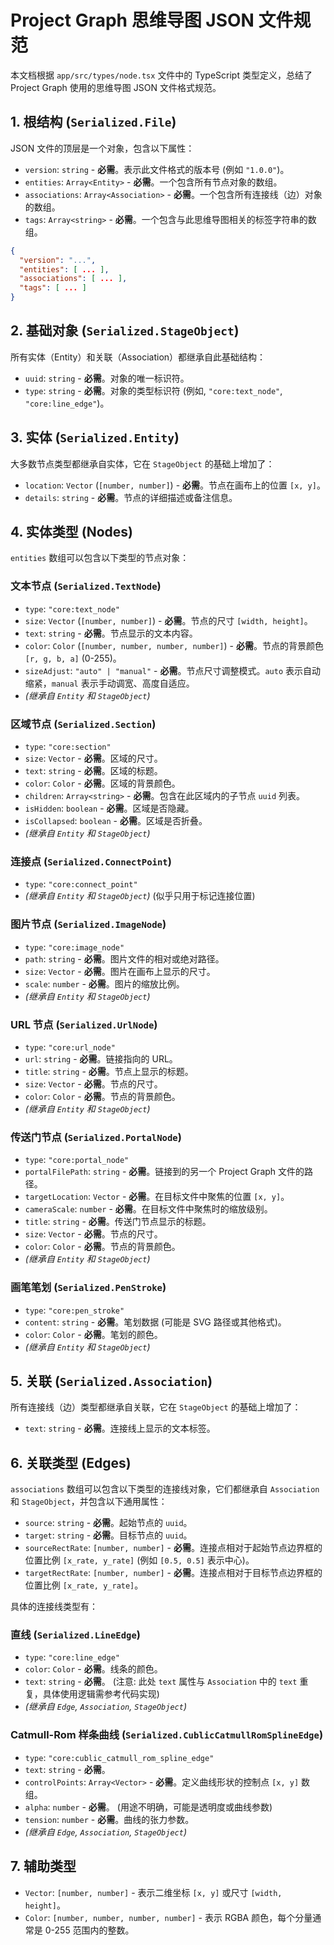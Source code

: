 # Project Graph 思维导图 JSON 文件规范

本文档根据 `app/src/types/node.tsx` 文件中的 TypeScript 类型定义，总结了 Project Graph 使用的思维导图 JSON 文件格式规范。

## 1. 根结构 (`Serialized.File`)

JSON 文件的顶层是一个对象，包含以下属性：

- `version`: `string` - **必需**。表示此文件格式的版本号 (例如 `"1.0.0"`)。
- `entities`: `Array<Entity>` - **必需**。一个包含所有节点对象的数组。
- `associations`: `Array<Association>` - **必需**。一个包含所有连接线（边）对象的数组。
- `tags`: `Array<string>` - **必需**。一个包含与此思维导图相关的标签字符串的数组。

```json
{
  "version": "...",
  "entities": [ ... ],
  "associations": [ ... ],
  "tags": [ ... ]
}
```

## 2. 基础对象 (`Serialized.StageObject`)

所有实体（Entity）和关联（Association）都继承自此基础结构：

- `uuid`: `string` - **必需**。对象的唯一标识符。
- `type`: `string` - **必需**。对象的类型标识符 (例如, `"core:text_node"`, `"core:line_edge"`)。

## 3. 实体 (`Serialized.Entity`)

大多数节点类型都继承自实体，它在 `StageObject` 的基础上增加了：

- `location`: `Vector` (`[number, number]`) - **必需**。节点在画布上的位置 `[x, y]`。
- `details`: `string` - **必需**。节点的详细描述或备注信息。

## 4. 实体类型 (Nodes)

`entities` 数组可以包含以下类型的节点对象：

### 文本节点 (`Serialized.TextNode`)

- `type`: `"core:text_node"`
- `size`: `Vector` (`[number, number]`) - **必需**。节点的尺寸 `[width, height]`。
- `text`: `string` - **必需**。节点显示的文本内容。
- `color`: `Color` (`[number, number, number, number]`) - **必需**。节点的背景颜色 `[r, g, b, a]` (0-255)。
- `sizeAdjust`: `"auto" | "manual"` - **必需**。节点尺寸调整模式。`auto` 表示自动缩紧，`manual` 表示手动调宽、高度自适应。
- _(继承自 `Entity` 和 `StageObject`)_

### 区域节点 (`Serialized.Section`)

- `type`: `"core:section"`
- `size`: `Vector` - **必需**。区域的尺寸。
- `text`: `string` - **必需**。区域的标题。
- `color`: `Color` - **必需**。区域的背景颜色。
- `children`: `Array<string>` - **必需**。包含在此区域内的子节点 `uuid` 列表。
- `isHidden`: `boolean` - **必需**。区域是否隐藏。
- `isCollapsed`: `boolean` - **必需**。区域是否折叠。
- _(继承自 `Entity` 和 `StageObject`)_

### 连接点 (`Serialized.ConnectPoint`)

- `type`: `"core:connect_point"`
- _(继承自 `Entity` 和 `StageObject`)_ (似乎只用于标记连接位置)

### 图片节点 (`Serialized.ImageNode`)

- `type`: `"core:image_node"`
- `path`: `string` - **必需**。图片文件的相对或绝对路径。
- `size`: `Vector` - **必需**。图片在画布上显示的尺寸。
- `scale`: `number` - **必需**。图片的缩放比例。
- _(继承自 `Entity` 和 `StageObject`)_

### URL 节点 (`Serialized.UrlNode`)

- `type`: `"core:url_node"`
- `url`: `string` - **必需**。链接指向的 URL。
- `title`: `string` - **必需**。节点上显示的标题。
- `size`: `Vector` - **必需**。节点的尺寸。
- `color`: `Color` - **必需**。节点的背景颜色。
- _(继承自 `Entity` 和 `StageObject`)_

### 传送门节点 (`Serialized.PortalNode`)

- `type`: `"core:portal_node"`
- `portalFilePath`: `string` - **必需**。链接到的另一个 Project Graph 文件的路径。
- `targetLocation`: `Vector` - **必需**。在目标文件中聚焦的位置 `[x, y]`。
- `cameraScale`: `number` - **必需**。在目标文件中聚焦时的缩放级别。
- `title`: `string` - **必需**。传送门节点显示的标题。
- `size`: `Vector` - **必需**。节点的尺寸。
- `color`: `Color` - **必需**。节点的背景颜色。
- _(继承自 `Entity` 和 `StageObject`)_

### 画笔笔划 (`Serialized.PenStroke`)

- `type`: `"core:pen_stroke"`
- `content`: `string` - **必需**。笔划数据 (可能是 SVG 路径或其他格式)。
- `color`: `Color` - **必需**。笔划的颜色。
- _(继承自 `Entity` 和 `StageObject`)_

## 5. 关联 (`Serialized.Association`)

所有连接线（边）类型都继承自关联，它在 `StageObject` 的基础上增加了：

- `text`: `string` - **必需**。连接线上显示的文本标签。

## 6. 关联类型 (Edges)

`associations` 数组可以包含以下类型的连接线对象，它们都继承自 `Association` 和 `StageObject`，并包含以下通用属性：

- `source`: `string` - **必需**。起始节点的 `uuid`。
- `target`: `string` - **必需**。目标节点的 `uuid`。
- `sourceRectRate`: `[number, number]` - **必需**。连接点相对于起始节点边界框的位置比例 `[x_rate, y_rate]` (例如 `[0.5, 0.5]` 表示中心)。
- `targetRectRate`: `[number, number]` - **必需**。连接点相对于目标节点边界框的位置比例 `[x_rate, y_rate]`。

具体的连接线类型有：

### 直线 (`Serialized.LineEdge`)

- `type`: `"core:line_edge"`
- `color`: `Color` - **必需**。线条的颜色。
- `text`: `string` - **必需**。 (注意: 此处 `text` 属性与 `Association` 中的 `text` 重复，具体使用逻辑需参考代码实现)
- _(继承自 `Edge`, `Association`, `StageObject`)_

### Catmull-Rom 样条曲线 (`Serialized.CublicCatmullRomSplineEdge`)

- `type`: `"core:cublic_catmull_rom_spline_edge"`
- `text`: `string` - **必需**。
- `controlPoints`: `Array<Vector>` - **必需**。定义曲线形状的控制点 `[x, y]` 数组。
- `alpha`: `number` - **必需**。 (用途不明确，可能是透明度或曲线参数)
- `tension`: `number` - **必需**。曲线的张力参数。
- _(继承自 `Edge`, `Association`, `StageObject`)_

## 7. 辅助类型

- `Vector`: `[number, number]` - 表示二维坐标 `[x, y]` 或尺寸 `[width, height]`。
- `Color`: `[number, number, number, number]` - 表示 RGBA 颜色，每个分量通常是 0-255 范围内的整数。
